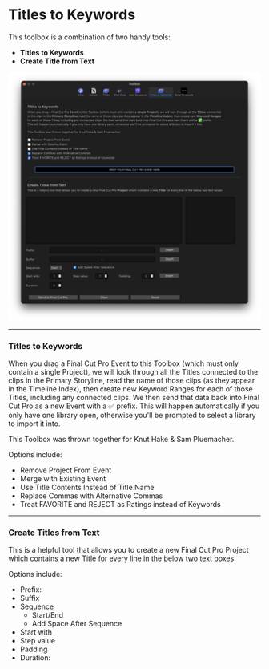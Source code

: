 # Titles to Keywords

This toolbox is a combination of two handy tools:

- **Titles to Keywords**
- **Create Title from Text**

![](../static/toolbox-titles-to-keywords.png)

---

### Titles to Keywords

When you drag a Final Cut Pro Event to this Toolbox (which must only contain a single Project), we will look through all the Titles connected
to the clips in the Primary Storyline, read the name of those clips (as they appear in the Timeline Index), then create new Keyword Ranges
for each of those Titles, including any connected clips. We then send that data back into Final Cut Pro as a new Event with a ✅ prefix.
This will happen automatically if you only have one library open, otherwise you'll be prompted to select a library to import it into.

This Toolbox was thrown together for Knut Hake & Sam Pluemacher.

Options include:
- Remove Project From Event
- Merge with Existing Event
- Use Title Contents Instead of Title Name
- Replace Commas with Alternative Commas
- Treat FAVORITE and REJECT as Ratings instead of Keywords

---

### Create Titles from Text

This is a helpful tool that allows you to create a new Final Cut Pro Project which contains a new Title for every line in the below two text boxes.

Options include:
- Prefix:
- Suffix
- Sequence
  - Start/End
  - Add Space After Sequence
- Start with
- Step value
- Padding
- Duration:
